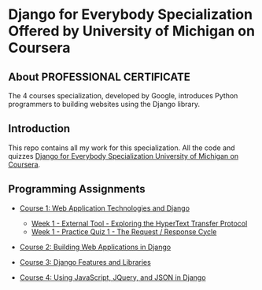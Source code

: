 # Django for Everybody Specialization Offered by University of Michigan on Coursera

## About PROFESSIONAL CERTIFICATE
The 4 courses specialization, developed by Google, introduces Python programmers to building websites using the Django library. 

## Introduction
This repo contains all my work for this specialization. All the code and quizzes [Django for Everybody Specialization University of Michigan on Coursera]().

## Programming Assignments

- [Course 1: Web Application Technologies and Django](Course-1)
  - [Week 1 - External Tool - Exploring the HyperText Transfer Protocol](Course-1/W1-Introduction-to-Dynamic-Web-Content/http.txt)
  - [Week 1 - Practice Quiz 1 - The Request / Response Cycle](Course-1/W1-Introduction-to-Dynamic-Web-Content/Practice-Quiz.md)



- [Course 2: Building Web Applications in Django](Course-2)
 
- [Course 3: Django Features and Libraries](Course-3)
 
- [Course 4: Using JavaScript, JQuery, and JSON in Django](Course-4)
 
